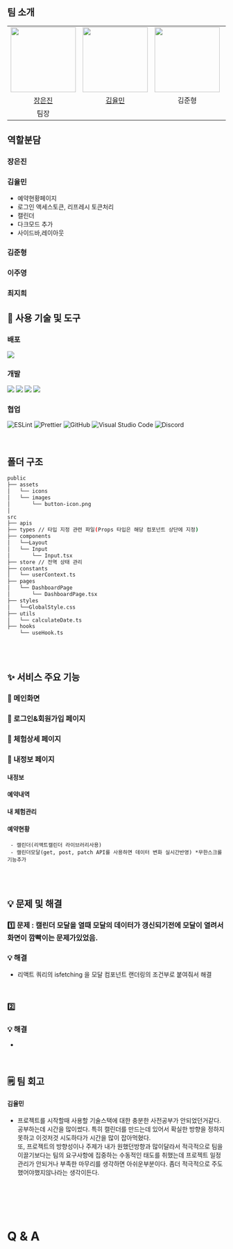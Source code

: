 ## 팀 소개
<table>
    <tr>
        <td align="center"><img src="https://github.com/eundin.png" width="150"></td>
        <td align="center"><img src="https://github.com/yulmai999.png" width="150"></td>
        <td align="center"><img src="" width="150"></td>
        <td align="center"><img src="" width="150"></td>
        <td align="center"><img src="" width="150"></td>
    </tr>
    <tr>
        <td align="center"><a href="https://github.com/eundin">장은진</a></td>
        <td align="center"><a href="https://github.com/yulmai999">김율민</a></td>
        <td align="center">김준형</td>
        <td align="center">이주영</td>
        <td align="center">최지희</td>
    </tr>
    <tr>
        <td align="center">팀장</td>
    </tr>
</table>

## 역할분담
### 장은진

### 김율민
- 예약현황페이지
- 로그인 액세스토큰, 리프레시 토큰처리
- 캘린더
- 다크모드 추가
- 사이드바,레이아웃 

### 김준형

### 이주영

### 최지희



## 🔨 사용 기술 및 도구

### 배포

<img src="https://img.shields.io/badge/vercel-000000?style=for-the-badge&logo=vercel&logoColor=white">

### 개발

<img src="https://img.shields.io/badge/typescript-3178c6?style=for-the-badge&logo=typescript&logoColor=white"> <img src="https://img.shields.io/badge/react-61dafb?style=for-the-badge&logo=react&logoColor=white"> <img src="https://img.shields.io/badge/reqct_query-FF4154?style=for-the-badge&logo=reactquery&logoColor=white"> <img src="https://img.shields.io/badge/next.js_12-000000?style=for-the-badge&logo=nextdotjs&logoColor=white">


### 협업

![ESLint](https://img.shields.io/badge/ESLint-4B3263?style=for-the-badge&logo=eslint&logoColor=white)
![Prettier](https://img.shields.io/badge/Prettier-F7B93E?style=for-the-badge&logo=eslint&logoColor=white) ![GitHub](https://img.shields.io/badge/github-%23121011.svg?style=for-the-badge&logo=github&logoColor=white) ![Visual Studio Code](https://img.shields.io/badge/Visual%20Studio%20Code-0078d7.svg?style=for-the-badge&logo=visual-studio-code&logoColor=white)
![Discord](https://img.shields.io/badge/Discord-%235865F2.svg?style=for-the-badge&logo=discord&logoColor=white)

<br/>

## 폴더 구조

```bash
public
├── assets
│   └── icons
│   └── images
│       └── button-icon.png
│ 
src
├── apis 
├── types // 타입 지정 관련 파일(Props 타입은 해당 컴포넌트 상단에 지정)
├── components 
│   └──Layout
│   └── Input
│       └── Input.tsx
├── store // 전역 상태 관리
├── constants
│   └── userContext.ts
├── pages 
│   └── DashboardPage
│       └── DashboardPage.tsx
├── styles
│   └──GlobalStyle.css
├── utils  
│   └── calculateDate.ts
├── hooks  
    └── useHook.ts
```
<br/><br/>

## ✨ 서비스 주요 기능


### 📄 메인화면


### 📄 로그인&회원가입 페이지

### 📄 체험상세 페이지

### 📄 내정보 페이지
 #### 내정보
 #### 예약내역
 #### 내 체험관리
 #### 예약현황
     - 캘린더(리액트캘린더 라이브러리사용)
     - 캘린더모달(get, post, patch API를 사용하면 데이터 변화 실시간반영) *무한스크롤기능추가
     



<br/><br/>


## 💡 문제 및 해결

### 1️⃣ 문제 : 캘린더 모달을 열때 모달의 데이터가 갱신되기전에 모달이 열려서 화면이 깜빡이는 문제가있었음.
### 💡 해결 
- 리액트 쿼리의 isfetching 을 모달 컴포넌트 랜더링의 조건부로 붙여줘서 해결
<br/>

### 2️⃣ 
### 💡 해결 
- 

<br/>

## 🗒️ 팀 회고

#### 김율민
- 프로젝트를 시작할때 사용할 기술스택에 대한 충분한 사전공부가 안되었던거같다. 공부하는데 시간을 많이썼다.
  특히 캘린더를 만드는데 있어서 확실한 방향을 정하지못하고 이것저것 시도하다가 시간을 많이 잡아먹혔다. <br/>
  또, 프로젝트의 방향성이나 주제가 내가 원했던방향과 많이달라서 적극적으로 팀을 이끌기보다는 팀의 요구사항에 집중하는 수동적인 태도를 취했는데
  프로젝트 일정관리가 안되거나 부족한 마무리를 생각하면 아쉬운부분이다. 좀더 적극적으로 주도했어야했지않나라는 생각이든다.  



<br/><br/>
<br/><br/>

# Q & A


<br/><br/>
<br/><br/>
<br/><br/>
